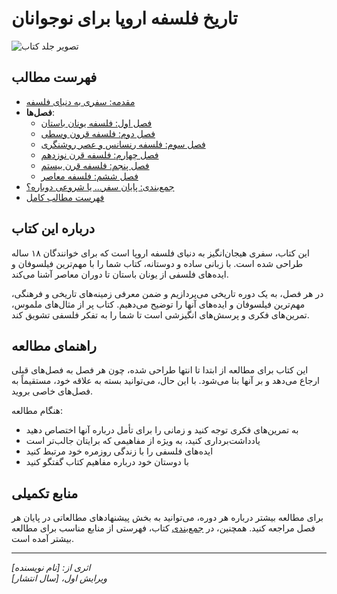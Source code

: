 # تاریخ فلسفه اروپا برای نوجوانان

![تصویر جلد کتاب](cover.jpg)

## فهرست مطالب

- [مقدمه: سفری به دنیای فلسفه](introduction.md)
- **فصل‌ها**:
  - [فصل اول: فلسفه یونان باستان](chapters/01-ancient-greek-philosophy.md)
  - [فصل دوم: فلسفه قرون وسطی](chapters/02-medieval-philosophy.md)
  - [فصل سوم: فلسفه رنسانس و عصر روشنگری](chapters/03-renaissance-enlightenment.md)
  - [فصل چهارم: فلسفه قرن نوزدهم](chapters/04-nineteenth-century.md)
  - [فصل پنجم: فلسفه قرن بیستم](chapters/05-twentieth-century.md)
  - [فصل ششم: فلسفه معاصر](chapters/06-contemporary-philosophy.md)
- [جمع‌بندی: پایان سفر... یا شروعی دوباره؟](conclusion.md)
- [فهرست مطالب کامل](table-of-contents.md)

## درباره این کتاب

این کتاب، سفری هیجان‌انگیز به دنیای فلسفه اروپا است که برای خوانندگان ۱۸ ساله طراحی شده است. با زبانی ساده و دوستانه، کتاب شما را با مهم‌ترین فیلسوفان و ایده‌های فلسفی از یونان باستان تا دوران معاصر آشنا می‌کند.

در هر فصل، به یک دوره تاریخی می‌پردازیم و ضمن معرفی زمینه‌های تاریخی و فرهنگی، مهم‌ترین فیلسوفان و ایده‌های آنها را توضیح می‌دهیم. کتاب پر از مثال‌های ملموس، تمرین‌های فکری و پرسش‌های انگیزشی است تا شما را به تفکر فلسفی تشویق کند.

## راهنمای مطالعه

این کتاب برای مطالعه از ابتدا تا انتها طراحی شده، چون هر فصل به فصل‌های قبلی ارجاع می‌دهد و بر آنها بنا می‌شود. با این حال، می‌توانید بسته به علاقه خود، مستقیماً به فصل‌های خاصی بروید.

هنگام مطالعه:
- به تمرین‌های فکری توجه کنید و زمانی را برای تأمل درباره آنها اختصاص دهید
- یادداشت‌برداری کنید، به ویژه از مفاهیمی که برایتان جالب‌تر است
- ایده‌های فلسفی را با زندگی روزمره خود مرتبط کنید
- با دوستان خود درباره مفاهیم کتاب گفتگو کنید

## منابع تکمیلی

برای مطالعه بیشتر درباره هر دوره، می‌توانید به بخش پیشنهادهای مطالعاتی در پایان هر فصل مراجعه کنید. همچنین، در [جمع‌بندی](conclusion.md) کتاب، فهرستی از منابع مناسب برای مطالعه بیشتر آمده است.

---

*اثری از: [نام نویسنده]*  
*ویرایش اول، [سال انتشار]* 